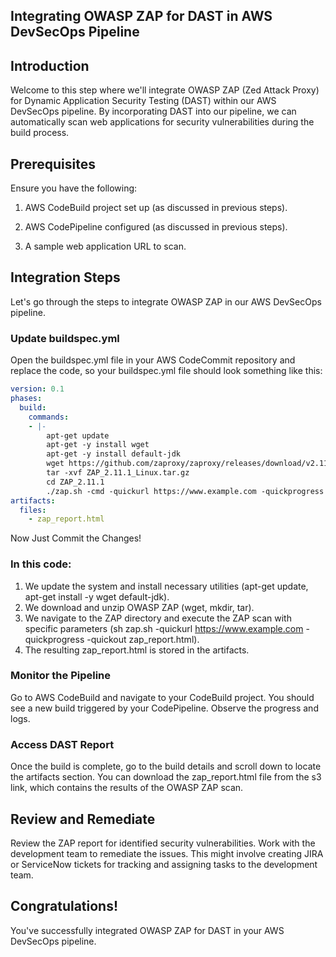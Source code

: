 ## Integrating OWASP ZAP for DAST in AWS DevSecOps Pipeline
## Introduction
Welcome to this step where we'll integrate OWASP ZAP (Zed Attack Proxy) for Dynamic Application Security Testing (DAST) within our AWS DevSecOps pipeline. By incorporating DAST into our pipeline, we can automatically scan web applications for security vulnerabilities during the build process.

## Prerequisites
Ensure you have the following:
1. AWS CodeBuild project set up (as discussed in previous steps).

2. AWS CodePipeline configured (as discussed in previous steps).

3. A sample web application URL to scan.

## Integration Steps
Let's go through the steps to integrate OWASP ZAP in our AWS DevSecOps pipeline.

### Update buildspec.yml
Open the buildspec.yml file in your AWS CodeCommit repository and replace the code, so your buildspec.yml file should look something like this:
```yaml
version: 0.1
phases:
  build:
    commands:
    - |-
        apt-get update
        apt-get -y install wget
        apt-get -y install default-jdk
        wget https://github.com/zaproxy/zaproxy/releases/download/v2.11.1/ZAP_2.11.1_Linux.tar.gz
        tar -xvf ZAP_2.11.1_Linux.tar.gz
        cd ZAP_2.11.1
        ./zap.sh -cmd -quickurl https://www.example.com -quickprogress -quickout ../zap_report.html 
artifacts:
  files:
    - zap_report.html
```
Now Just Commit the Changes!

### In this code:

1. We update the system and install necessary utilities (apt-get update, apt-get install -y wget default-jdk).
2. We download and unzip OWASP ZAP (wget, mkdir, tar).
3. We navigate to the ZAP directory and execute the ZAP scan with specific parameters (sh zap.sh -quickurl https://www.example.com -quickprogress -quickout zap_report.html).
4. The resulting zap_report.html is stored in the artifacts.

### Monitor the Pipeline
Go to AWS CodeBuild and navigate to your CodeBuild project. You should see a new build triggered by your CodePipeline. Observe the progress and logs.

### Access DAST Report
Once the build is complete, go to the build details and scroll down to locate the artifacts section. You can download the zap_report.html file from the s3 link, which contains the results of the OWASP ZAP scan.

## Review and Remediate
Review the ZAP report for identified security vulnerabilities. Work with the development team to remediate the issues. This might involve creating JIRA or ServiceNow tickets for tracking and assigning tasks to the development team.

## Congratulations! 
You've successfully integrated OWASP ZAP for DAST in your AWS DevSecOps pipeline.



